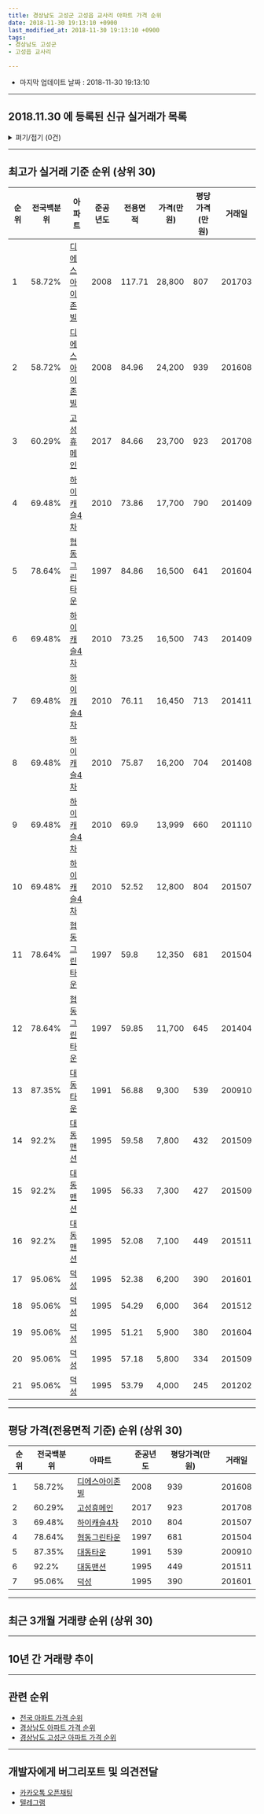 ```yaml
---
title: 경상남도 고성군 고성읍 교사리 아파트 가격 순위
date: 2018-11-30 19:13:10 +0900
last_modified_at: 2018-11-30 19:13:10 +0900
tags:
- 경상남도 고성군
- 고성읍 교사리

---
```


* 마지막 업데이트 날짜 : 2018-11-30 19:13:10

---

## 2018.11.30 에 등록된 신규 실거래가 목록

<details>
<summary>펴기/접기 (0건)</summary>
<div markdown="1">

|아파트|전국백분위|준공년도|전용면적|가격(만원)|평당가격(만원)|거래일|
|---|---|---|---|---|---|---|
|없음|||||||


</div>
</details>

---

## 최고가 실거래 기준 순위 (상위 30)


|순위|전국백분위|아파트|준공년도|전용면적|가격(만원)|평당가격(만원)|거래일|
|---|---|---|---|---|---|---|---|
|1|58.72%|[디에스아이존빌](https://search.naver.com/search.naver?query=%EA%B2%BD%EC%83%81%EB%82%A8%EB%8F%84+%EA%B3%A0%EC%84%B1%EA%B5%B0+%EA%B3%A0%EC%84%B1%EC%9D%8D+%EA%B5%90%EC%82%AC%EB%A6%AC+%EB%94%94%EC%97%90%EC%8A%A4%EC%95%84%EC%9D%B4%EC%A1%B4%EB%B9%8C)|2008|117.71|28,800|807|201703|
|2|58.72%|[디에스아이존빌](https://search.naver.com/search.naver?query=%EA%B2%BD%EC%83%81%EB%82%A8%EB%8F%84+%EA%B3%A0%EC%84%B1%EA%B5%B0+%EA%B3%A0%EC%84%B1%EC%9D%8D+%EA%B5%90%EC%82%AC%EB%A6%AC+%EB%94%94%EC%97%90%EC%8A%A4%EC%95%84%EC%9D%B4%EC%A1%B4%EB%B9%8C)|2008|84.96|24,200|939|201608|
|3|60.29%|[고성휴메인](https://search.naver.com/search.naver?query=%EA%B2%BD%EC%83%81%EB%82%A8%EB%8F%84+%EA%B3%A0%EC%84%B1%EA%B5%B0+%EA%B3%A0%EC%84%B1%EC%9D%8D+%EA%B5%90%EC%82%AC%EB%A6%AC+%EA%B3%A0%EC%84%B1%ED%9C%B4%EB%A9%94%EC%9D%B8)|2017|84.66|23,700|923|201708|
|4|69.48%|[하이캐슬4차](https://search.naver.com/search.naver?query=%EA%B2%BD%EC%83%81%EB%82%A8%EB%8F%84+%EA%B3%A0%EC%84%B1%EA%B5%B0+%EA%B3%A0%EC%84%B1%EC%9D%8D+%EA%B5%90%EC%82%AC%EB%A6%AC+%ED%95%98%EC%9D%B4%EC%BA%90%EC%8A%AC4%EC%B0%A8)|2010|73.86|17,700|790|201409|
|5|78.64%|[협동그린타운](https://search.naver.com/search.naver?query=%EA%B2%BD%EC%83%81%EB%82%A8%EB%8F%84+%EA%B3%A0%EC%84%B1%EA%B5%B0+%EA%B3%A0%EC%84%B1%EC%9D%8D+%EA%B5%90%EC%82%AC%EB%A6%AC+%ED%98%91%EB%8F%99%EA%B7%B8%EB%A6%B0%ED%83%80%EC%9A%B4)|1997|84.86|16,500|641|201604|
|6|69.48%|[하이캐슬4차](https://search.naver.com/search.naver?query=%EA%B2%BD%EC%83%81%EB%82%A8%EB%8F%84+%EA%B3%A0%EC%84%B1%EA%B5%B0+%EA%B3%A0%EC%84%B1%EC%9D%8D+%EA%B5%90%EC%82%AC%EB%A6%AC+%ED%95%98%EC%9D%B4%EC%BA%90%EC%8A%AC4%EC%B0%A8)|2010|73.25|16,500|743|201409|
|7|69.48%|[하이캐슬4차](https://search.naver.com/search.naver?query=%EA%B2%BD%EC%83%81%EB%82%A8%EB%8F%84+%EA%B3%A0%EC%84%B1%EA%B5%B0+%EA%B3%A0%EC%84%B1%EC%9D%8D+%EA%B5%90%EC%82%AC%EB%A6%AC+%ED%95%98%EC%9D%B4%EC%BA%90%EC%8A%AC4%EC%B0%A8)|2010|76.11|16,450|713|201411|
|8|69.48%|[하이캐슬4차](https://search.naver.com/search.naver?query=%EA%B2%BD%EC%83%81%EB%82%A8%EB%8F%84+%EA%B3%A0%EC%84%B1%EA%B5%B0+%EA%B3%A0%EC%84%B1%EC%9D%8D+%EA%B5%90%EC%82%AC%EB%A6%AC+%ED%95%98%EC%9D%B4%EC%BA%90%EC%8A%AC4%EC%B0%A8)|2010|75.87|16,200|704|201408|
|9|69.48%|[하이캐슬4차](https://search.naver.com/search.naver?query=%EA%B2%BD%EC%83%81%EB%82%A8%EB%8F%84+%EA%B3%A0%EC%84%B1%EA%B5%B0+%EA%B3%A0%EC%84%B1%EC%9D%8D+%EA%B5%90%EC%82%AC%EB%A6%AC+%ED%95%98%EC%9D%B4%EC%BA%90%EC%8A%AC4%EC%B0%A8)|2010|69.9|13,999|660|201110|
|10|69.48%|[하이캐슬4차](https://search.naver.com/search.naver?query=%EA%B2%BD%EC%83%81%EB%82%A8%EB%8F%84+%EA%B3%A0%EC%84%B1%EA%B5%B0+%EA%B3%A0%EC%84%B1%EC%9D%8D+%EA%B5%90%EC%82%AC%EB%A6%AC+%ED%95%98%EC%9D%B4%EC%BA%90%EC%8A%AC4%EC%B0%A8)|2010|52.52|12,800|804|201507|
|11|78.64%|[협동그린타운](https://search.naver.com/search.naver?query=%EA%B2%BD%EC%83%81%EB%82%A8%EB%8F%84+%EA%B3%A0%EC%84%B1%EA%B5%B0+%EA%B3%A0%EC%84%B1%EC%9D%8D+%EA%B5%90%EC%82%AC%EB%A6%AC+%ED%98%91%EB%8F%99%EA%B7%B8%EB%A6%B0%ED%83%80%EC%9A%B4)|1997|59.8|12,350|681|201504|
|12|78.64%|[협동그린타운](https://search.naver.com/search.naver?query=%EA%B2%BD%EC%83%81%EB%82%A8%EB%8F%84+%EA%B3%A0%EC%84%B1%EA%B5%B0+%EA%B3%A0%EC%84%B1%EC%9D%8D+%EA%B5%90%EC%82%AC%EB%A6%AC+%ED%98%91%EB%8F%99%EA%B7%B8%EB%A6%B0%ED%83%80%EC%9A%B4)|1997|59.85|11,700|645|201404|
|13|87.35%|[대동타운](https://search.naver.com/search.naver?query=%EA%B2%BD%EC%83%81%EB%82%A8%EB%8F%84+%EA%B3%A0%EC%84%B1%EA%B5%B0+%EA%B3%A0%EC%84%B1%EC%9D%8D+%EA%B5%90%EC%82%AC%EB%A6%AC+%EB%8C%80%EB%8F%99%ED%83%80%EC%9A%B4)|1991|56.88|9,300|539|200910|
|14|92.2%|[대동맨션](https://search.naver.com/search.naver?query=%EA%B2%BD%EC%83%81%EB%82%A8%EB%8F%84+%EA%B3%A0%EC%84%B1%EA%B5%B0+%EA%B3%A0%EC%84%B1%EC%9D%8D+%EA%B5%90%EC%82%AC%EB%A6%AC+%EB%8C%80%EB%8F%99%EB%A7%A8%EC%85%98)|1995|59.58|7,800|432|201509|
|15|92.2%|[대동맨션](https://search.naver.com/search.naver?query=%EA%B2%BD%EC%83%81%EB%82%A8%EB%8F%84+%EA%B3%A0%EC%84%B1%EA%B5%B0+%EA%B3%A0%EC%84%B1%EC%9D%8D+%EA%B5%90%EC%82%AC%EB%A6%AC+%EB%8C%80%EB%8F%99%EB%A7%A8%EC%85%98)|1995|56.33|7,300|427|201509|
|16|92.2%|[대동맨션](https://search.naver.com/search.naver?query=%EA%B2%BD%EC%83%81%EB%82%A8%EB%8F%84+%EA%B3%A0%EC%84%B1%EA%B5%B0+%EA%B3%A0%EC%84%B1%EC%9D%8D+%EA%B5%90%EC%82%AC%EB%A6%AC+%EB%8C%80%EB%8F%99%EB%A7%A8%EC%85%98)|1995|52.08|7,100|449|201511|
|17|95.06%|[덕성](https://search.naver.com/search.naver?query=%EA%B2%BD%EC%83%81%EB%82%A8%EB%8F%84+%EA%B3%A0%EC%84%B1%EA%B5%B0+%EA%B3%A0%EC%84%B1%EC%9D%8D+%EA%B5%90%EC%82%AC%EB%A6%AC+%EB%8D%95%EC%84%B1)|1995|52.38|6,200|390|201601|
|18|95.06%|[덕성](https://search.naver.com/search.naver?query=%EA%B2%BD%EC%83%81%EB%82%A8%EB%8F%84+%EA%B3%A0%EC%84%B1%EA%B5%B0+%EA%B3%A0%EC%84%B1%EC%9D%8D+%EA%B5%90%EC%82%AC%EB%A6%AC+%EB%8D%95%EC%84%B1)|1995|54.29|6,000|364|201512|
|19|95.06%|[덕성](https://search.naver.com/search.naver?query=%EA%B2%BD%EC%83%81%EB%82%A8%EB%8F%84+%EA%B3%A0%EC%84%B1%EA%B5%B0+%EA%B3%A0%EC%84%B1%EC%9D%8D+%EA%B5%90%EC%82%AC%EB%A6%AC+%EB%8D%95%EC%84%B1)|1995|51.21|5,900|380|201604|
|20|95.06%|[덕성](https://search.naver.com/search.naver?query=%EA%B2%BD%EC%83%81%EB%82%A8%EB%8F%84+%EA%B3%A0%EC%84%B1%EA%B5%B0+%EA%B3%A0%EC%84%B1%EC%9D%8D+%EA%B5%90%EC%82%AC%EB%A6%AC+%EB%8D%95%EC%84%B1)|1995|57.18|5,800|334|201509|
|21|95.06%|[덕성](https://search.naver.com/search.naver?query=%EA%B2%BD%EC%83%81%EB%82%A8%EB%8F%84+%EA%B3%A0%EC%84%B1%EA%B5%B0+%EA%B3%A0%EC%84%B1%EC%9D%8D+%EA%B5%90%EC%82%AC%EB%A6%AC+%EB%8D%95%EC%84%B1)|1995|53.79|4,000|245|201202|


---

## 평당 가격(전용면적 기준) 순위 (상위 30)


|순위|전국백분위|아파트|준공년도|평당가격(만원)|거래일|
|---|---|---|---|---|---|
|1|58.72%|[디에스아이존빌](https://search.naver.com/search.naver?query=%EA%B2%BD%EC%83%81%EB%82%A8%EB%8F%84+%EA%B3%A0%EC%84%B1%EA%B5%B0+%EA%B3%A0%EC%84%B1%EC%9D%8D+%EA%B5%90%EC%82%AC%EB%A6%AC+%EB%94%94%EC%97%90%EC%8A%A4%EC%95%84%EC%9D%B4%EC%A1%B4%EB%B9%8C)|2008|939|201608|
|2|60.29%|[고성휴메인](https://search.naver.com/search.naver?query=%EA%B2%BD%EC%83%81%EB%82%A8%EB%8F%84+%EA%B3%A0%EC%84%B1%EA%B5%B0+%EA%B3%A0%EC%84%B1%EC%9D%8D+%EA%B5%90%EC%82%AC%EB%A6%AC+%EA%B3%A0%EC%84%B1%ED%9C%B4%EB%A9%94%EC%9D%B8)|2017|923|201708|
|3|69.48%|[하이캐슬4차](https://search.naver.com/search.naver?query=%EA%B2%BD%EC%83%81%EB%82%A8%EB%8F%84+%EA%B3%A0%EC%84%B1%EA%B5%B0+%EA%B3%A0%EC%84%B1%EC%9D%8D+%EA%B5%90%EC%82%AC%EB%A6%AC+%ED%95%98%EC%9D%B4%EC%BA%90%EC%8A%AC4%EC%B0%A8)|2010|804|201507|
|4|78.64%|[협동그린타운](https://search.naver.com/search.naver?query=%EA%B2%BD%EC%83%81%EB%82%A8%EB%8F%84+%EA%B3%A0%EC%84%B1%EA%B5%B0+%EA%B3%A0%EC%84%B1%EC%9D%8D+%EA%B5%90%EC%82%AC%EB%A6%AC+%ED%98%91%EB%8F%99%EA%B7%B8%EB%A6%B0%ED%83%80%EC%9A%B4)|1997|681|201504|
|5|87.35%|[대동타운](https://search.naver.com/search.naver?query=%EA%B2%BD%EC%83%81%EB%82%A8%EB%8F%84+%EA%B3%A0%EC%84%B1%EA%B5%B0+%EA%B3%A0%EC%84%B1%EC%9D%8D+%EA%B5%90%EC%82%AC%EB%A6%AC+%EB%8C%80%EB%8F%99%ED%83%80%EC%9A%B4)|1991|539|200910|
|6|92.2%|[대동맨션](https://search.naver.com/search.naver?query=%EA%B2%BD%EC%83%81%EB%82%A8%EB%8F%84+%EA%B3%A0%EC%84%B1%EA%B5%B0+%EA%B3%A0%EC%84%B1%EC%9D%8D+%EA%B5%90%EC%82%AC%EB%A6%AC+%EB%8C%80%EB%8F%99%EB%A7%A8%EC%85%98)|1995|449|201511|
|7|95.06%|[덕성](https://search.naver.com/search.naver?query=%EA%B2%BD%EC%83%81%EB%82%A8%EB%8F%84+%EA%B3%A0%EC%84%B1%EA%B5%B0+%EA%B3%A0%EC%84%B1%EC%9D%8D+%EA%B5%90%EC%82%AC%EB%A6%AC+%EB%8D%95%EC%84%B1)|1995|390|201601|


---

## 최근 3개월 거래량 순위 (상위 30)


<div style="width:100%;">
    <canvas id="deal_count_ranking" height="250"></canvas>
</div>


<script>
new Chart(document.getElementById("deal_count_ranking"), {
    type: 'horizontalBar',
    data: {
        labels: ['협동그린타운', '대동타운', '대동맨션'],
        datasets: [{
            label: '실거래 수',
            data: [2, 1, 1],
            borderColor: "rgba(255, 0, 128, 1)",
            backgroundColor: "rgba(255, 0, 128, 0.5)",
            fill: false,
        }]
    },
    options: {
        responsive: true,
        title: {
            display: true,
            text: '최근 3개월 거래량 순위'
        },
        tooltips: {
            mode: 'index',
            intersect: false,
            callbacks: {
                title: function(tooltipItems, data) {
                    return "실거래 수:";
                },
                label: function(tooltipItem, data) {
                    return data.labels[tooltipItem.index] + ": " + tooltipItem.xLabel;
                }
            }
        },
        hover: {
            mode: 'nearest',
            intersect: true
        },
        scales: {
            xAxes: [{
                display: true,
                scaleLabel: {
                    display: true,
                    labelString: '실거래 수'
                },
                ticks: {
                    suggestedMin: 0,
                }
            }],
            yAxes: [{
                display: true,
                ticks: {
                    autoSkip: false,
                    callback: function(value, index, values) {
                        if (value.length > 15)
                            return value.substr(0, 13) + "...";
                        else
                            return value;
                    }
                },
                scaleLabel: {
                    display: false,
                }
            }]
        }
    }
});

</script>


---

## 10년 간 거래량 추이


<div style="width:100%;">
    <canvas id="deal_progress" height="250"></canvas>
</div>

<script>
new Chart(document.getElementById("deal_progress"), {
    type: 'line',
    data: {
        labels: ['200811','200812','200901','200902','200903','200904','200905','200906','200907','200908','200909','200910','200911','200912','201001','201002','201003','201004','201005','201006','201007','201008','201009','201010','201011','201012','201101','201102','201103','201104','201105','201106','201107','201108','201109','201110','201111','201112','201201','201202','201203','201204','201205','201206','201207','201208','201209','201210','201211','201212','201301','201302','201303','201304','201305','201306','201307','201308','201309','201310','201311','201312','201401','201402','201403','201404','201405','201406','201407','201408','201409','201410','201411','201412','201501','201502','201503','201504','201505','201506','201507','201508','201509','201510','201511','201512','201601','201602','201603','201604','201605','201606','201607','201608','201609','201610','201611','201612','201701','201702','201703','201704','201705','201706','201707','201708','201709','201710','201711','201712','201801','201802','201803','201804','201805','201806','201807','201808','201809','201810','201811'],
        datasets: [{
            label: '실거래 수',
            pointRadius: 1,
            data: [3, 4, 5, 3, 0, 6, 3, 3, 0, 5, 6, 6, 2, 4, 10, 8, 7, 2, 2, 4, 3, 5, 1, 8, 7, 8, 6, 12, 16, 11, 8, 5, 9, 17, 12, 5, 6, 8, 6, 5, 8, 5, 4, 6, 7, 2, 8, 6, 2, 2, 4, 9, 9, 8, 3, 4, 4, 5, 7, 4, 9, 3, 3, 7, 9, 4, 7, 3, 3, 8, 7, 3, 1, 4, 2, 4, 9, 4, 4, 2, 2, 3, 5, 5, 6, 5, 3, 7, 3, 7, 1, 2, 0, 3, 3, 6, 6, 7, 4, 3, 7, 5, 24, 8, 6, 9, 5, 4, 2, 2, 6, 1, 3, 3, 1, 6, 7, 0, 1, 2, 1],
            borderColor: "rgba(255, 201, 14, 1)",
            backgroundColor: "rgba(255, 201, 14, 0.5)",
            fill: true,
        }]
    },
    options: {
        responsive: true,
        title: {
            display: true,
            text: '10년간 거래량 추이'
        },
        tooltips: {
            mode: 'index',
            intersect: false,
        },
        hover: {
            mode: 'nearest',
            intersect: true
        },
        scales: {
            xAxes: [{
                display: true,
                scaleLabel: {
                    display: true,
                    labelString: '년/월'
                }
            }],
            yAxes: [{
                display: true,
                ticks: {
                    suggestedMin: 0,
                },
                scaleLabel: {
                    display: true,
                    labelString: '실거래 수'
                }
            }]
        }
    }
});

</script>


---

## 관련 순위

- [전국 아파트 가격 순위](https://inasie.github.io/apt-ranking/전국)
- [경상남도 아파트 가격 순위](https://inasie.github.io/apt-ranking/경상남도)
- [경상남도 고성군 아파트 가격 순위](https://inasie.github.io/apt-ranking/경상남도-고성군)


---

## 개발자에게 버그리포트 및 의견전달

- [카카오톡 오픈채팅](https://open.kakao.com/o/gLJUAP4)
- [텔레그램](https://t.me/inasie)


